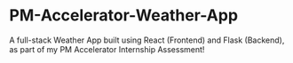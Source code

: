 # PM-Accelerator-Weather-App
A full-stack Weather App built using React (Frontend) and Flask (Backend), as part of my PM Accelerator Internship Assessment! 
